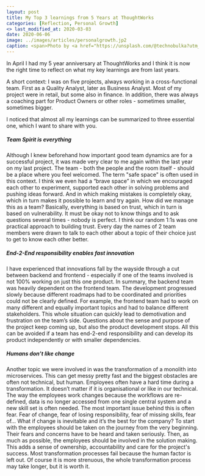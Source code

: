 ```yaml
---
layout: post
title: My Top 3 learnings from 5 Years at ThoughtWorks
categories: [Reflection, Personal Growth]
<> last_modified_at: 2020-03-03
date: 2020-06-06
image: ../images/articles/personalgrowth.jp2
caption: <span>Photo by <a href="https://unsplash.com/@technobulka?utm_source=unsplash&amp;utm_medium=referral&amp;utm_content=creditCopyText">Stanislav Kondratiev</a> on <a href="https://unsplash.com/s/photos/personal-growth?utm_source=unsplash&amp;utm_medium=referral&amp;utm_content=creditCopyText">Unsplash</a></span>
---
```


In April I had my 5 year anniversary at ThoughtWorks and I think it is now the right time to reflect on what my key learnings are from last years.

A short context: I was on five projects, always working in a cross-functional team. First as a Quality Analyst, later as Business Analyst. Most of my project were in retail, but some also in finance. In addition, there was always a coaching part for Product Owners or other roles - sometimes smaller, sometimes bigger. 

I noticed that almost all my learnings can be summarized to three essential one, which I want to share with you.

##### Team Spirit is everything
Although I knew beforehand how important good team dynamics are for a successful project, it was made very clear to me again within the last year on my last project. 
The team - both the people and the room itself - should be a place where you feel welcomed. The term "safe space" is often used in this context. I think we even had a “brave space” in which we encouraged each other to experiment, supported each other in solving problems and pushing ideas forward. And in which making mistakes is completely okay, which in turn makes it possible to learn and try again.
How did we manage this as a team? Basically, everything is based on trust, which in turn is based on vulnerability. It must be okay not to know things and to ask questions several times - nobody is perfect.
I think our random 1:1s was one practical approach to building trust. Every day the names of 2 team members were drawn to talk to each other about a topic of their choice just to get to know each other better.

##### End-2-End responsibility enables fast innovation
I have experienced that innovations fall by the wayside through a cut between backend and frontend - especially if one of the teams involved is not 100% working on just this one product. In summary, the backend team was heavily dependent on the frontend team. The development progressed slowly because different roadmaps had to be coordinated and priorities could not be clearly defined. For example, the frontend team had to work on many different and equally important topics and had to balance different stakeholders.
This whole situation can quickly lead to demotivation and frustration on the team’s side. Questions about the sense and purpose of the project keep coming up, but also the product development stops. All this can be avoided if a team has end-2-end responsibility and can develop its product independently or with smaller dependencies.

##### Humans don’t like change
Another topic we were involved in was the transformation of a monolith into microservices. This can get messy pretty fast and the biggest obstacles are often not technical, but human. Employees often have a hard time during a transformation. It doesn’t matter if it is organisational or like in our technical. The way the employees work changes because the workflows are re-defined, data is no longer accessed from one single central system and a new skill set is often needed.
The most important issue behind this is often fear. Fear of change, fear of losing responsibility, fear of missing skills, fear of... 
What if change is inevitable and it’s the best for the company? To start with the employees should be taken on the journey from the very beginning. Their fears and concerns have to be heard and taken seriously. Then, as much as possible, the employees should be involved in the solution making. This adds a sense of ownership, accountability and care for the project's success. Most transformation processes fail because the human factor is left out. Of course it is more strenuous, the whole transformation process may take longer, but it is worth it.
